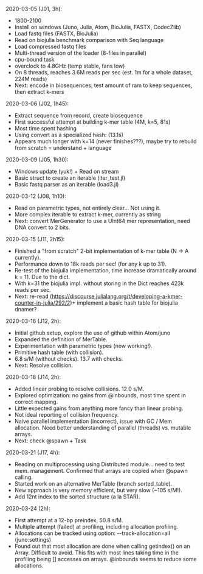 2020-03-05 (J01, 3h):
* 1800-2100
* Install on windows (Juno, Julia, Atom, BioJulia, FASTX, CodecZlib)
* Load fastq files (FASTX, BioJulia)
* Read on biojulia benchmark comparison with Seq language
* Load compressed fastq files
* Multi-thread version of the loader (8-files in parallel)
* cpu-bound task
* overclock to 4.8GHz (temp stable, fans low)
* On 8 threads, reaches 3.6M reads per sec (est. 1m for a whole dataset, 224M reads)
* Next: encode in biosequences, test amount of ram to keep sequences, then extract k-mers

2020-03-06 (J02, 1h45):
* Extract sequence from record, create biosequence
* First successful attempt at building k-mer table (4M, k=5, 81s)
* Most time spent hashing
* Using convert as a specialized hash: (13.1s)
* Appears much longer with k=14 (never finishes???), maybe try to rebuild from scratch = understand + language

2020-03-09 (J05, 1h30):
* Windows update (yuk!) + Read on stream
* Basic struct to create an iterable (iter_test.jl)
* Basic fastq parser as an iterable (load3.jl)

2020-03-12 (J08, 1h10):
* Read on parametric types, not entirely clear... Not using it.
* More complex iterable to extract k-mer, currently as string
* Next: convert MerGenerator to use a UInt64 mer representation, need DNA convert to 2 bits.

2020-03-15 (J11, 2h15):
* Finished a "from scratch" 2-bit implementation of k-mer table (N -> A currently).
* Performance down to 18k reads per sec! (for any k up to 31).
* Re-test of the biojulia implementation, time increase dramatically around k = 11. Due to the dict.
* With k=31 the biojulia impl. without storing in the Dict reaches 423k reads per sec.
* Next: re-read (https://discourse.julialang.org/t/developing-a-kmer-counter-in-julia/292/2)+
  implement a basic hash table for biojulia dnamer?

2020-03-16 (J12, 2h):
* Initial github setup, explore the use of github within Atom/juno
* Expanded the definition of MerTable.
* Experimentation with parametric types (now working!).
* Primitive hash table (with collision).
* 6.8 s/M (without checks).  13.7 with checks.
* Next: Resolve collision.

2020-03-18 (J14, 2h):
* Added linear probing to resolve collisions. 12.0 s/M.
* Explored optimization: no gains from @inbounds, most time spent in correct mapping.
* Little expected gains from anything more fancy than linear probing.
* Not ideal reporting of collision frequency.
* Naive parallel implementation (incorrect), issue with GC / Mem allocation.
  Need better understanding of parallel (threads) vs. mutable arrays.
* Next: check @spawn + Task

2020-03-21 (J17, 4h):
* Reading on multiprocessing using Distributed module... need to test mem. management.
  Confirmed that arrays are copied when @spawn calling.
* Started work on an alternative MerTable (branch sorted_table).
* New approach is very memory efficient, but very slow (~105 s/M!).
* Add 12nt index to the sorted structure (a la STAR).

2020-03-24 (2h):
* First attempt at a 12-bp preindex, 50.8 s/M.
* Multiple attempt (failed) at profiling, including allocation profiling.
* Allocations can be tracked using option: --track-allocation=all (juno:settings)
* Found out that most allocation are done when calling getindex() on an Array.
  Difficult to avoid. This fits with most lines taking time in the profiling
  being [] accesses on arrays. @inbounds seems to reduce some allocations.
